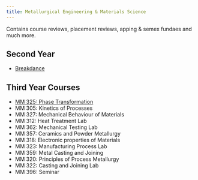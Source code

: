 ```yaml
---
title: Metallurgical Engineering & Materials Science
---
```


Contains course reviews, placement reviews, apping & semex fundaes and much more.

## Second Year

- [Breakdance](https://breakdance.github.io/breakdance/)


## Third Year Courses

- [MM 325: Phase Transformation](home/)
- MM 305: Kinetics of Processes
- MM 327: Mechanical Behaviour of Materials
- MM 312: Heat Treatment Lab
- MM 362: Mechanical Testing Lab
- MM 357: Ceramics and Powder Metallurgy
- MM 318: Electronic properties of Materials
- MM 323: Manufacturing Process Lab
- MM 359: Metal Casting and Joining
- MM 320: Principles of Process Metallurgy
- MM 322: Casting and Joining Lab
- MM 396: Seminar
